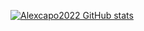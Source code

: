 [![Alexcapo2022 GitHub stats](https://github-readme-stats.vercel.app/api?username=Alexcapo2022)](https://github.com/Alexcapo2022/github-readme-stats&theme=dark&showicons=true)
